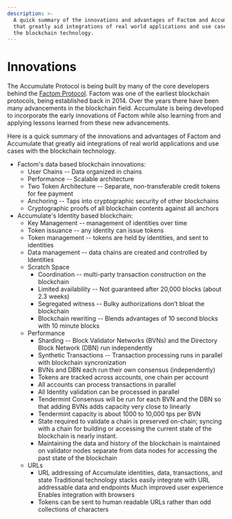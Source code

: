 ```yaml
---
description: >-
  A quick summary of the innovations and advantages of Factom and Accumulate
  that greatly aid integrations of real world applications and use cases with
  the blockchain technology.
---
```


# Innovations

The Accumulate Protocol is being built by many of the core developers behind the [Factom Protocol](https://www.factomprotocol.org). Factom was one of the earliest blockchain protocols, being established back in 2014. Over the years there have been many advancements in the blockchain field. Accumulate is being developed to incorporate the early innovations of Factom while also learning from and applying lessons learned from these new advancements.

Here is a quick summary of the innovations and advantages of Factom and Accumulate that greatly aid integrations of real world applications and use cases with the blockchain technology.

* Factom's data based blockchain innovations:
  * User Chains -- Data organized in chains
  * Performance -- Scalable architecture
  * Two Token Architecture -- Separate, non-transferable credit tokens for fee payment
  * Anchoring -- Taps into cryptographic security of other blockchains
  * Cryptographic proofs of all blockchain contents against all anchors
* Accumulate's Identity based blockchain:
  * Key Management -- management of identities over time
  * Token issuance -- any identity can issue tokens
  * Token management -- tokens are held by identities, and sent to identities
  * Data management -- data chains are created and controlled by Identities
  * Scratch Space
    * Coordination -- multi-party transaction construction on the blockchain
    * Limited availability -- Not guaranteed after 20,000 blocks (about 2.3 weeks)
    * Segregated witness -- Bulky authorizations don’t bloat the blockchain
    * Blockchain rewriting -- Blends advantages of 10 second blocks with 10 minute blocks
  * Performance
    * Sharding -- Block Validator Networks (BVNs) and the Directory Block Network (DBN) run independently
    * Synthetic Transactions -- Transaction processing runs in parallel with blockchain syncronization
    * BVNs and DBN each run their own consensus (independently)
    * Tokens are tracked across accounts, one chain per account
    * All accounts can process transactions in parallel
    * All Identity validation can be processed in parallel
    * Tendermint Consensus will be run for each BVN and the DBN so that adding BVNs adds capacity very close to linearly
    * Tendermint capacity is about 1000 to 10,000 tps per BVN
    * State required to validate a chain is preserved on-chain; syncing with a chain for building or accessing the current state of the blockchain is nearly instant.
    * Maintaining the data and history of the blockchain is maintained on validator nodes separate from data nodes for accessing the past state of the blockchain
  * URLs
    * URL addressing of Accumulate identities, data, transactions, and state Traditional technology stacks easily integrate with URL addressable data and endpoints Much improved user experience Enables integration with browsers
    * Tokens can be sent to human readable URLs rather than odd collections of characters
